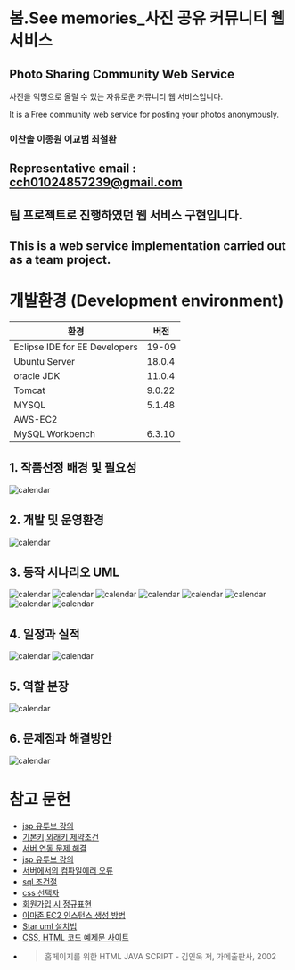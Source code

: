 # 봄.See memories_사진 공유 커뮤니티 웹 서비스
## Photo Sharing Community Web Service
사진을 익명으로  올릴 수 있는 자유로운 커뮤니티 웹 서비스입니다.

It is a Free community web service for posting your photos anonymously.

### 이찬솔 이종원 이교범 최철환
## Representative email : cch01024857239@gmail.com
## 팀 프로젝트로 진행하였던 웹 서비스 구현입니다.
## This is a web service implementation carried out as a team project.
# 개발환경 (Development environment)
환경|버전
---|---|
Eclipse IDE for EE Developers|19-09|
Ubuntu Server|18.0.4|
oracle JDK|11.0.4|
Tomcat|9.0.22|
MYSQL|5.1.48|
AWS-EC2| |
MySQL Workbench |6.3.10|
 
## 1. 작품선정 배경 및 필요성
![calendar](./image/p1.JPG)

## 2. 개발 및 운영환경
![calendar](./image/p2.JPG)

## 3. 동작 시나리오 UML
![calendar](./image/p3.JPG)
![calendar](./image/p4.JPG)
![calendar](./image/p5.JPG)
![calendar](./image/p6.JPG)
![calendar](./image/p7.JPG)
![calendar](./image/p8.JPG)
![calendar](./image/p9.JPG)
![calendar](./image/p10.JPG)

## 4. 일정과 실적
![calendar](./image/p11.JPG)
![calendar](./image/p12.JPG)

## 5. 역할 분장 
 ![calendar](./image/p13.JPG)

## 6. 문제점과 해결방안
![calendar](./image/p14.JPG)

# 참고 문헌
*  [jsp 유투브 강의](https://www.youtube.com/watch?v=55sPXGAo-xY)
*  [기본키,외래키 제약조건](https://docs.microsoft.com/ko-kr/sql/relational-databases/tables/primary-and-foreign-key-constraints?view=sql-server-ver15)
* [서버 연동 문제 해결](http://okjsp.pe.kr:8080/article/487885?note=1483650)
* [jsp 유투브 강의](https://www.youtube.com/watch?v=55sPXGAo-xY)
* [서버에서의 컴파일에러 오류](https://mkil.tistory.com/392)
* [sql 조건절](https://webcoding.tistory.com/entry/SQL-WHERE-%EC%A0%88-%EC%82%AC%EC%9A%A9%EA%B3%BC-%EC%A1%B0%EA%B1%B4%EC%97%90-%EC%82%AC%EC%9A%A9%ED%95%A0-%EC%88%98-%EC%9E%88%EB%8A%94-%EC%97%B0%EC%82%B0%EC%9E%90)
* [css 선택자](https://bssow.tistory.com/202)
* [회원가입 시 정규표현](https://wildpup.cafe24.com/archives/696)
* [아마존 EC2 인스턴스 생성 방법](https://wildpup.cafe24.com/archives/696)
* [Star uml 설치법](https://library1008.tistory.com/3)
* [CSS, HTML 코드 예제문 사이트](https://ofcourse.kr)
* > 홈페이지를 위한 HTML JAVA SCRIPT - 김인욱 저, 가메출판사, 2002

 













